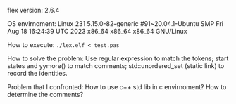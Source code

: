 flex version: 2.6.4

OS envirnoment: Linux 231 5.15.0-82-generic \#91~20.04.1-Ubuntu SMP Fri Aug 18 16:24:39 UTC 2023 x86\_64 x86\_64 x86\_64 GNU/Linux

How to execute: `./lex.elf < test.pas`

How to solve the problem: Use regular expression to match the tokens; start states and yymore() to match comments; std::unordered\_set (static link) to record the identities.

Problem that I confronted: How to use c++ std lib in c envirnoment? How to determine the comments? 
